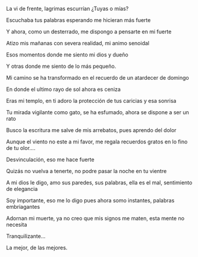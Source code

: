 La vi de frente, lagrimas escurrían ¿Tuyas o mías? 

Escuchaba tus palabras esperando me hicieran más fuerte

Y ahora, como un desterrado, me dispongo a pensarte en mi fuerte

Atizo mis mañanas con severa realidad, mi animo senoidal

Esos momentos donde me siento mi dios y dueño

Y otras donde me siento de lo más pequeño.

Mi camino se ha transformado en el recuerdo de un atardecer de domingo

En donde el ultimo rayo de sol ahora es ceniza 

Eras mi templo, en ti adoro la protección de tus caricias y esa sonrisa

Tu mirada vigilante como gato, se ha esfumado, ahora se dispone a ser un rato 

Busco la escritura me salve de mis arrebatos, pues aprendo del dolor 

Aunque el viento no este a mi favor, me regala recuerdos gratos en lo fino de tu olor....

Desvinculación, eso me hace fuerte

Quizás no vuelva a tenerte, no podre pasar la noche en tu vientre

A mi dios le digo, amo sus paredes, sus palabras, ella es el mal, sentimiento de elegancia

Soy importante, eso me lo digo pues ahora somo instantes, palabras embriagantes

Adornan mi muerte, ya no creo que mis signos me maten, esta mente no necesita

Tranquilizante...



La mejor, de las mejores.